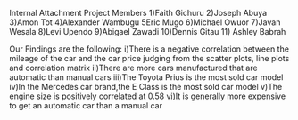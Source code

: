 Internal Attachment Project Members
1)Faith Gichuru
2)Joseph Abuya
3)Amon Tot
4)Alexander Wambugu
5Eric Mugo
6)Michael Owuor
7)Javan Wesala
8)Levi Upendo
9)Abigael Zawadi
10)Dennis Gitau
11) Ashley Babrah

Our Findings are the following:
i)There is a negative correlation between the mileage of the car and the car price judging from the scatter plots, line plots and correlation matrix
ii)There are more cars manufactured that are automatic than manual cars
iii)The Toyota Prius is the most sold car model
iv)In the Mercedes car brand,the E Class is the most sold car model
v)The engine size is positively correlated at 0.58
vi)It is generally more expensive to get an automatic car than a manual car 
